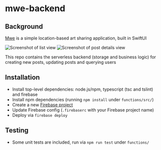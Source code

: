 # mwe-backend

## Background
[Mwe](https://github.com/dpim/mwe) is a simple location-based art sharing application, built in SwiftUI

![Screenshot of list view](https://dpim.github.io/assets/mwe1.png) ![Screenshot of post details view](https://dpim.github.io/assets/mwe2.png)

This repo contains the serverless backend (storage and business logic) for creating new posts, updating posts and querying users

## Installation
- Install top-level dependencies: node.js/npm, typescript (tsc and tslint) and firebase 
- Install npm dependencies (running `npm install` under `functions/src/`)
- Create a new [Firebase project](https://firebase.google.com/)
- Update Firebase config (`.firebaserc` with your Firebase project name)
- Deploy via `firebase deploy`

## Testing
- Some unit tests are included, run via `npm run test` under `functions/`